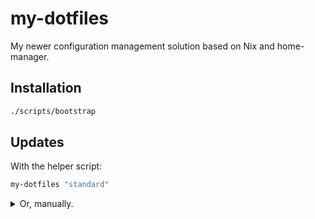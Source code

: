 # my-dotfiles

My newer configuration management solution based on Nix and home-manager.



## Installation

```bash
./scripts/bootstrap
```



## Updates

With the helper script:

```bash
my-dotfiles "standard"
```

<details>
<summary>Or, manually.</summary>

```bash
cd /path/to/my-dotfiles
git pull

cd ~/.local/my-dotfiles/config
profile=standard
nix flake update
nix shell 'home-manager' --command 'home-manager' switch --flake "path:.#${profile}"
```

</details>
